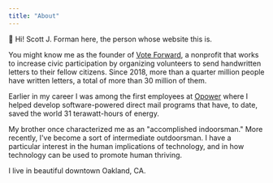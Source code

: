 ```yaml
---
title: "About"
---
```


&#x1F44B; Hi! Scott J. Forman here, the person whose website this is. 

You might know me as the founder of [Vote Forward](https://votefwd.org), a nonprofit that works to increase civic participation by organizing volunteers to send handwritten letters to their fellow citizens. Since 2018, more than a quarter million people have written letters, a total of more than 30 million of them.

Earlier in my career I was among the first employees at [Opower](https://opower.com) where I helped develop software-powered direct mail programs that have, to date, saved the world 31 terawatt-hours of energy.

My brother once characterized me as an "accomplished indoorsman." More recently, I've become a sort of intermediate outdoorsman. I have a particular interest in the human implications of technology, and in how technology can be used to promote human thriving.

I live in beautiful downtown Oakland, CA.